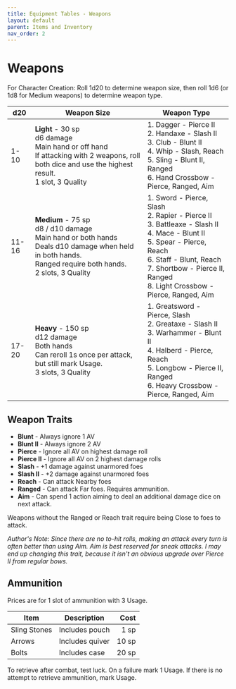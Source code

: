 ```yaml
---
title: Equipment Tables - Weapons
layout: default
parent: Items and Inventory
nav_order: 2
---
```


# Weapons

For Character Creation: Roll 1d20 to determine weapon size, then roll 1d6 (or  1d8 for Medium weapons) to determine weapon type.

|d20|Weapon Size|Weapon Type|
|----|----------|---------------------------------------------------|
|1-10|**Light** - 30 sp<br>d6 damage<br>Main hand or off hand<br>If attacking with 2 weapons, roll both dice and use the highest result.<br>1 slot, 3 Quality| 1. Dagger - Pierce II<br>2. Handaxe - Slash II<br>3. Club - Blunt II<br>4. Whip - Slash, Reach<br>5. Sling - Blunt II, Ranged<br>6. Hand Crossbow - Pierce, Ranged, Aim|
|11-16|**Medium** - 75 sp<br>d8 / d10 damage<br>Main hand or both hands<br>Deals d10 damage when held in both hands. <br>Ranged require both hands.<br>2 slots, 3 Quality| 1. Sword - Pierce, Slash<br>2. Rapier - Pierce II<br>3. Battleaxe - Slash II<br>4. Mace - Blunt II<br>5. Spear - Pierce, Reach<br>6. Staff - Blunt, Reach<br>7. Shortbow - Pierce II, Ranged<br>8. Light Crossbow - Pierce, Ranged, Aim|
|17-20| **Heavy** - 150 sp<br>d12 damage<br>Both hands<br>Can reroll 1s once per attack, but still mark Usage.<br>3 slots, 3 Quality| 1. Greatsword - Pierce, Slash<br>2. Greataxe - Slash II<br>3. Warhammer - Blunt II<br>4. Halberd - Pierce, Reach<br>5. Longbow - Pierce II, Ranged<br>6. Heavy Crossbow - Pierce, Ranged, Aim|

## Weapon Traits

- **Blunt** - Always ignore 1 AV
- **Blunt II** - Always ignore 2 AV
- **Pierce** - Ignore all AV on highest damage roll
- **Pierce II** - Ignore all AV on 2 highest damage rolls
- **Slash** - +1 damage against unarmored foes
- **Slash II** - +2 damage against unarmored foes
- **Reach** - Can attack Nearby foes
- **Ranged** - Can attack Far foes. Requires ammunition.
- **Aim** - Can spend 1 action aiming to deal an additional damage dice on next attack.

Weapons without the Ranged or Reach trait require being Close to foes to attack.

*Author's Note: Since there are no to-hit rolls, making an attack every turn is often better than using Aim. Aim is best reserved for sneak attacks. I may end up changing this trait,  because it isn't an obvious upgrade over Pierce II from regular bows.* 

## Ammunition
Prices are for 1 slot of ammunition with 3 Usage. 

|Item|Description|Cost|
|----------------------|--------------|-----------------------:|
|Sling Stones|Includes pouch|1 sp|
|Arrows|Includes quiver|10 sp|
|Bolts|Includes case|20 sp|

To retrieve after combat, test luck. On a failure mark 1 Usage. If there is no attempt to retrieve ammunition, mark Usage.